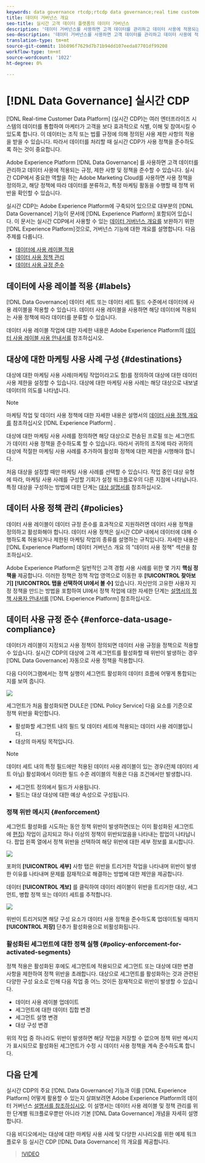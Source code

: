```yaml
---
keywords: data governance rtcdp;rtcdp data governance;real time customer data profile data governance
title: 데이터 거버넌스 개요
seo-title: 실시간 고객 데이터 플랫폼의 데이터 거버넌스
description: '데이터 거버넌스를 사용하면 고객 데이터를 관리하고 데이터 사용에 적용되는 규정, 제한 사항 및 정책을 준수할 수 있습니다. '
seo-description: '데이터 거버넌스를 사용하면 고객 데이터를 관리하고 데이터 사용에 적용되는 규정, 제한 사항 및 정책을 준수할 수 있습니다. '
translation-type: tm+mt
source-git-commit: 1bb896f7629d7b71b94dd107eeda87701df99208
workflow-type: tm+mt
source-wordcount: '1022'
ht-degree: 0%

---
```



# [!DNL Data Governance] 실시간 CDP

[!DNL Real-time Customer Data Platform] (실시간 CDP)는 여러 엔터프라이즈 시스템의 데이터를 통합하여 마케터가 고객을 보다 효과적으로 식별, 이해 및 참여시킬 수 있도록 합니다. 이 데이터는 조직 또는 법률 규정에 의해 정의된 사용 제한 사항의 적용을 받을 수 있습니다. 따라서 데이터를 처리할 때 실시간 CDP가 사용 정책을 준수하도록 하는 것이 중요합니다.

Adobe Experience Platform [!DNL Data Governance] 를 사용하면 고객 데이터를 관리하고 데이터 사용에 적용되는 규정, 제한 사항 및 정책을 준수할 수 있습니다. 실시간 CDP에서 중요한 역할을 하는 Adobe Marketing Cloud를 사용하면 사용 정책을 정의하고, 해당 정책에 따라 데이터를 분류하고, 특정 마케팅 활동을 수행할 때 정책 위반을 확인할 수 있습니다.

실시간 CDP는 Adobe Experience Platform에 구축되어 있으므로 대부분의 [!DNL Data Governance] 기능이 문서에 [!DNL Experience Platform] 포함되어 있습니다. 이 문서는 실시간 CDP에서 사용할 수 있는 [데이터 거버넌스 개요를](../../data-governance/home.md) 보완하기 위한 [!DNL Experience Platform]것으로, 거버넌스 기능에 대한 개요를 설명합니다. 다음 주제를 다룹니다.

* [데이터에 사용 레이블 적용](#labels)
* [데이터 사용 정책 관리](#policies)
* [데이터 사용 규정 준수](#enforce-data-usage-compliance)

## 데이터에 사용 레이블 적용 {#labels}

[!DNL Data Governance] 데이터 세트 또는 데이터 세트 필드 수준에서 데이터에 사용 레이블을 적용할 수 있습니다. 데이터 사용 레이블을 사용하면 해당 데이터에 적용되는 사용 정책에 따라 데이터를 분류할 수 있습니다.

데이터 사용 레이블 작업에 대한 자세한 내용은 Adobe Experience Platform의 [데이터 사용 레이블 사용 안내서를](../../data-governance/labels/overview.md) 참조하십시오.

## 대상에 대한 마케팅 사용 사례 구성 {#destinations}

대상에 대한 마케팅 사용 사례(마케팅 작업이라고도 함)를 정의하여 대상에 대한 데이터 사용 제한을 설정할 수 있습니다. 대상에 대한 마케팅 사용 사례는 해당 대상으로 내보낼 데이터의 의도를 나타냅니다.

>[!NOTE]
>
>마케팅 작업 및 데이터 사용 정책에 대한 자세한 내용은 설명서의 [데이터 사용 정책 개요를](../../data-governance/policies/overview.md) 참조하십시오 [!DNL Experience Platform] .

대상에 대한 마케팅 사용 사례를 정의하면 해당 대상으로 전송된 프로필 또는 세그먼트가 데이터 사용 정책을 준수하도록 할 수 있습니다. 따라서 귀하의 조직에 따라 귀하의 대상에 적절한 마케팅 사용 사례를 추가하여 활성화 정책에 대한 제한을 시행해야 합니다.

처음 대상을 설정할 때만 마케팅 사용 사례를 선택할 수 있습니다. 작업 중인 대상 유형에 따라, 마케팅 사용 사례를 구성할 기회가 설정 워크플로우의 다른 지점에 나타납니다. 특정 대상을 구성하는 방법에 대한 단계는 [대상 설명서를](../destinations/destinations-overview.md) 참조하십시오.


## 데이터 사용 정책 관리 {#policies}

데이터 사용 레이블이 데이터 규정 준수를 효과적으로 지원하려면 데이터 사용 정책을 정의하고 활성화해야 합니다. 데이터 사용 정책은 실시간 CDP 내에서 데이터에 대해 수행하도록 허용되거나 제한된 마케팅 작업의 종류를 설명하는 규칙입니다. 자세한 내용은 [!DNL Experience Platform] 데이터 거버넌스 개요 [](../../data-governance/home.md) 의 &quot;데이터 사용 정책&quot; 섹션을 참조하십시오.

Adobe Experience Platform은 일반적인 고객 경험 사용 사례를 위한 몇 가지 **핵심 정책을** 제공합니다. 이러한 정책은 정책 작업 영역으로 이동한 후 **[!UICONTROL 찾아보기]** **[!UICONTROL 탭을 선택하여 UI에서 볼 수]** 있습니다. 자신만의 고유한 사용자 지정 정책을 만드는 방법을 포함하여 UI에서 정책 작업에 대한 자세한 단계는 [설명서의 정책 사용자 안내서를](../../data-governance/policies/user-guide.md) [!DNL Experience Platform] 참조하십시오.

## 데이터 사용 규정 준수 {#enforce-data-usage-compliance}

데이터가 레이블이 지정되고 사용 정책이 정의되면 데이터 사용 규정을 정책으로 적용할 수 있습니다. 실시간 CDP의 대상에 고객 세그먼트를 활성화할 때 위반이 발생하는 경우 [!DNL Data Governance] 자동으로 사용 정책을 적용합니다.

다음 다이어그램에서는 정책 실행이 세그먼트 활성화의 데이터 흐름에 어떻게 통합되는지를 보여 줍니다.

![](assets/enforcement-flow.png)

세그먼트가 처음 활성화되면 DULE은 [!DNL Policy Service] 다음 요소를 기준으로 정책 위반을 확인합니다.

* 활성화할 세그먼트 내의 필드 및 데이터 세트에 적용되는 데이터 사용 레이블입니다.
* 대상의 마케팅 목적입니다.

>[!NOTE]
>
>데이터 세트 내의 특정 필드에만 적용된 데이터 사용 레이블이 있는 경우(전체 데이터 세트 아님) 활성화에서 이러한 필드 수준 레이블의 적용은 다음 조건에서만 발생합니다.
>* 세그먼트 정의에서 필드가 사용됩니다.
>* 필드는 대상 대상에 대한 예상 속성으로 구성됩니다.


### 정책 위반 메시지 {#enforcement}

세그먼트 활성화를 시도하는 동안 정책 위반이 발생하면(또는 이미 활성화된 세그먼트에 [편집](#policy-enforcement-for-activated-segments)) 작업이 금지되고 하나 이상의 정책이 위반되었음을 나타내는 팝업이 나타납니다. 팝업 왼쪽 열에서 정책 위반을 선택하여 해당 위반에 대한 세부 정보를 표시합니다.

![](assets/violation-popover.png)

포퍼의 **[!UICONTROL 세부]** 사항 탭은 위반을 트리거한 작업을 나타내며 위반이 발생한 이유를 나타내며 문제를 잠재적으로 해결하는 방법에 대한 제안을 제공합니다.

데이터 **[!UICONTROL 계보]** 를 클릭하여 데이터 레이블이 위반을 트리거한 대상, 세그먼트, 병합 정책 또는 데이터 세트를 추적합니다.

![](assets/data-lineage.png)

위반이 트리거되면 해당 구성 요소가 데이터 사용 정책을 준수하도록 업데이트될 때까지 **[!UICONTROL 저장]** 단추가 활성화용으로 비활성화됩니다.

### 활성화된 세그먼트에 대한 정책 실행 {#policy-enforcement-for-activated-segments}

정책 적용은 활성화된 후에도 세그먼트에 적용되므로 세그먼트 또는 대상에 대한 변경 사항을 제한하여 정책 위반을 초래합니다. 대상으로 세그먼트를 활성화하는 것과 관련된 다양한 구성 요소로 인해 다음 작업 중 어느 것이든 잠재적으로 위반이 발생할 수 있습니다.

* 데이터 사용 레이블 업데이트
* 세그먼트에 대한 데이터 집합 변경
* 세그먼트 설명 변경
* 대상 구성 변경

위의 작업 중 하나라도 위반이 발생하면 해당 작업을 저장할 수 없으며 정책 위반 메시지가 표시되므로 활성화된 세그먼트가 수정 시 데이터 사용 정책을 계속 준수하도록 합니다.

## 다음 단계

실시간 CDP의 주요 [!DNL Data Governance] 기능과 이를 [!DNL Experience Platform] 어떻게 활용할 수 있는지 살펴보려면 Adobe Experience Platform의 데이터 거버넌스 [설명서를 참조하십시오](../../data-governance/home.md). 이 설명서는 데이터 사용 레이블 및 정책 관리를 위한 단계별 워크플로우뿐만 아니라 기본 [!DNL Data Governance] 개념을 자세히 설명합니다.

다음 비디오에서는 대상에 대한 마케팅 사용 사례 및 다양한 시나리오를 위한 예제 워크플로우 등 실시간 CDP [!DNL Data Governance] 의 개요를 제공합니다.

>[!VIDEO](https://video.tv.adobe.com/v/33631?quality=12&learn=on)